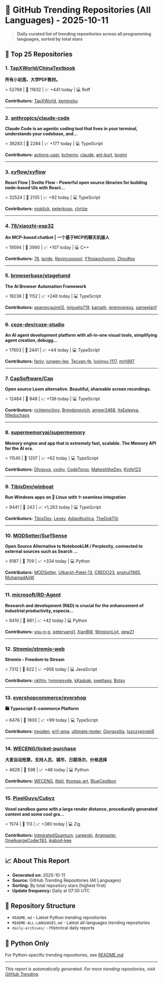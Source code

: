 # 🌟 GitHub Trending Repositories (All Languages) - 2025-10-11

> **Daily curated list of trending repositories across all programming languages, sorted by total stars**

## 🚀 Top 25 Repositories

### 1. [TapXWorld/ChinaTextbook](https://github.com/TapXWorld/ChinaTextbook)

**所有小初高、大学PDF教材。**

⭐ 52768 | 🍴 11832 | 📈 +441 today | 💻 Roff

**Contributors:** [TapXWorld](https://github.com/TapXWorld), [keminshu](https://github.com/keminshu)

---

### 2. [anthropics/claude-code](https://github.com/anthropics/claude-code)

**Claude Code is an agentic coding tool that lives in your terminal, understands your codebase, and...**

⭐ 36283 | 🍴 2284 | 📈 +177 today | 💻 TypeScript

**Contributors:** [actions-user](https://github.com/actions-user), [bcherny](https://github.com/bcherny), [claude](https://github.com/claude), [ant-kurt](https://github.com/ant-kurt), [bogini](https://github.com/bogini)

---

### 3. [xyflow/xyflow](https://github.com/xyflow/xyflow)

**React Flow \| Svelte Flow - Powerful open source libraries for building node-based UIs with React...**

⭐ 32524 | 🍴 2135 | 📈 +92 today | 💻 TypeScript

**Contributors:** [moklick](https://github.com/moklick), [peterkogo](https://github.com/peterkogo), [chrtze](https://github.com/chrtze)

---

### 4. [78/xiaozhi-esp32](https://github.com/78/xiaozhi-esp32)

**An MCP-based chatbot \| 一个基于MCP的聊天机器人**

⭐ 19594 | 🍴 3990 | 📈 +107 today | 💻 C++

**Contributors:** [78](https://github.com/78), [laride](https://github.com/laride), [Kevincoooool](https://github.com/Kevincoooool), [Y1hsiaochunnn](https://github.com/Y1hsiaochunnn), [ZhouKes](https://github.com/ZhouKes)

---

### 5. [browserbase/stagehand](https://github.com/browserbase/stagehand)

**The AI Browser Automation Framework**

⭐ 18238 | 🍴 1152 | 📈 +248 today | 💻 TypeScript

**Contributors:** [seanmcguire12](https://github.com/seanmcguire12), [miguelg719](https://github.com/miguelg719), [kamath](https://github.com/kamath), [jeremypress](https://github.com/jeremypress), [sameelarif](https://github.com/sameelarif)

---

### 6. [coze-dev/coze-studio](https://github.com/coze-dev/coze-studio)

**An AI agent development platform with all-in-one visual tools, simplifying agent creation, debugg...**

⭐ 17603 | 🍴 2441 | 📈 +44 today | 💻 TypeScript

**Contributors:** [fanlv](https://github.com/fanlv), [junwen-lee](https://github.com/junwen-lee), [Tecvan-fe](https://github.com/Tecvan-fe), [lvxinyu-1117](https://github.com/lvxinyu-1117), [mrh997](https://github.com/mrh997)

---

### 7. [CapSoftware/Cap](https://github.com/CapSoftware/Cap)

**Open source Loom alternative. Beautiful, shareable screen recordings.**

⭐ 12484 | 🍴 848 | 📈 +136 today | 💻 TypeScript

**Contributors:** [richiemcilroy](https://github.com/richiemcilroy), [Brendonovich](https://github.com/Brendonovich), [ameer2468](https://github.com/ameer2468), [ItsEeleeya](https://github.com/ItsEeleeya), [filleduchaos](https://github.com/filleduchaos)

---

### 8. [supermemoryai/supermemory](https://github.com/supermemoryai/supermemory)

**Memory engine and app that is extremely fast, scalable. The Memory API for the AI era.**

⭐ 11545 | 🍴 1207 | 📈 +62 today | 💻 TypeScript

**Contributors:** [Dhravya](https://github.com/Dhravya), [yxshv](https://github.com/yxshv), [CodeTorso](https://github.com/CodeTorso), [MaheshtheDev](https://github.com/MaheshtheDev), [Kinfe123](https://github.com/Kinfe123)

---

### 9. [TibixDev/winboat](https://github.com/TibixDev/winboat)

**Run Windows apps on 🐧 Linux with ✨ seamless integration**

⭐ 9441 | 🍴 243 | 📈 +1,263 today | 💻 TypeScript

**Contributors:** [TibixDev](https://github.com/TibixDev), [Levev](https://github.com/Levev), [AdianKozlica](https://github.com/AdianKozlica), [TheDokT0r](https://github.com/TheDokT0r)

---

### 10. [MODSetter/SurfSense](https://github.com/MODSetter/SurfSense)

**Open Source Alternative to NotebookLM / Perplexity, connected to external sources such as Search ...**

⭐ 9187 | 🍴 709 | 📈 +334 today | 💻 Python

**Contributors:** [MODSetter](https://github.com/MODSetter), [Utkarsh-Patel-13](https://github.com/Utkarsh-Patel-13), [CREDO23](https://github.com/CREDO23), [anshul7665](https://github.com/anshul7665), [MuhamadAjiW](https://github.com/MuhamadAjiW)

---

### 11. [microsoft/RD-Agent](https://github.com/microsoft/RD-Agent)

**Research and development (R&D) is crucial for the enhancement of industrial productivity, especia...**

⭐ 8410 | 🍴 881 | 📈 +42 today | 💻 Python

**Contributors:** [you-n-g](https://github.com/you-n-g), [peteryang1](https://github.com/peteryang1), [XianBW](https://github.com/XianBW), [WinstonLiyt](https://github.com/WinstonLiyt), [qew21](https://github.com/qew21)

---

### 12. [Stremio/stremio-web](https://github.com/Stremio/stremio-web)

**Stremio - Freedom to Stream**

⭐ 7312 | 🍴 822 | 📈 +956 today | 💻 JavaScript

**Contributors:** [nklhtv](https://github.com/nklhtv), [tymmesyde](https://github.com/tymmesyde), [kKaskak](https://github.com/kKaskak), [swetlasg](https://github.com/swetlasg), [Botsy](https://github.com/Botsy)

---

### 13. [evershopcommerce/evershop](https://github.com/evershopcommerce/evershop)

**🛍️ Typescript E-commerce Platform**

⭐ 6476 | 🍴 1800 | 📈 +99 today | 💻 TypeScript

**Contributors:** [treoden](https://github.com/treoden), [en1-gma](https://github.com/en1-gma), [ultimate-tester](https://github.com/ultimate-tester), [GiorgosIlia](https://github.com/GiorgosIlia), [tszczypinski6](https://github.com/tszczypinski6)

---

### 14. [WECENG/ticket-purchase](https://github.com/WECENG/ticket-purchase)

**大麦自动抢票，支持人员、城市、日期场次、价格选择**

⭐ 4628 | 🍴 598 | 📈 +46 today | 💻 Python

**Contributors:** [WECENG](https://github.com/WECENG), [llbbl](https://github.com/llbbl), [thomas-art](https://github.com/thomas-art), [BlueCestbon](https://github.com/BlueCestbon)

---

### 15. [PixelGuys/Cubyz](https://github.com/PixelGuys/Cubyz)

**Voxel sandbox game with a large render distance, procedurally generated content and some cool gra...**

⭐ 1574 | 🍴 113 | 📈 +380 today | 💻 Zig

**Contributors:** [IntegratedQuantum](https://github.com/IntegratedQuantum), [careeoki](https://github.com/careeoki), [Argmaster](https://github.com/Argmaster), [OneAvargeCoder193](https://github.com/OneAvargeCoder193), [ikabod-kee](https://github.com/ikabod-kee)

---


## 📈 About This Report

- **Generated on:** 2025-10-11
- **Source:** GitHub Trending Repositories (All Languages)
- **Sorting:** By total repository stars (highest first)
- **Update frequency:** Daily at 07:30 UTC

## 🔗 Repository Structure

- `README.md` - Latest Python trending repositories
- `README-ALL-LANGUAGES.md` - Latest all-languages trending repositories
- `daily-archives/` - Historical daily reports

## 🐍 Python Only

For Python-specific trending repositories, see [README.md](./README.md)

---

*This report is automatically generated. For more trending repositories, visit [GitHub Trending](https://github.com/trending).*
